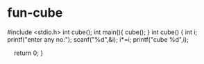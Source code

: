 # fun-cube
#include <stdio.h>
int cube();
int main(){
    cube();
}
int cube()
{
    int i;
    printf("enter any no:");
    scanf("%d",&i);
    i*=i;
    printf("cube %d",i);

    return 0;
}
